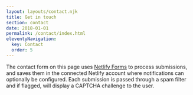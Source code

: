 ```yaml
---
layout: layouts/contact.njk
title: Get in touch
section: contact
date: 2018-01-01
permalink: /contact/index.html
eleventyNavigation:
  key: Contact
  order: 5
---
```

The contact form on this page uses [Netlify Forms](https://www.netlify.com/docs/form-handling/) to process submissions, and saves them in the connected Netlify account where notifications can optionally be configured. Each submission is passed through a spam filter and if flagged, will display a CAPTCHA challenge to the user.
